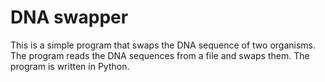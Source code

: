 # DNA swapper

This is a simple program that swaps the DNA sequence of two organisms. The program reads the DNA sequences from a file and swaps them. The program is written in Python.